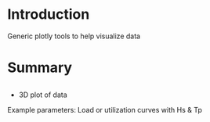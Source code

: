 # Introduction

Generic plotly tools to help visualize data

# Summary


## 

- 3D plot of data

Example parameters: Load or utilization curves with Hs & Tp

## 